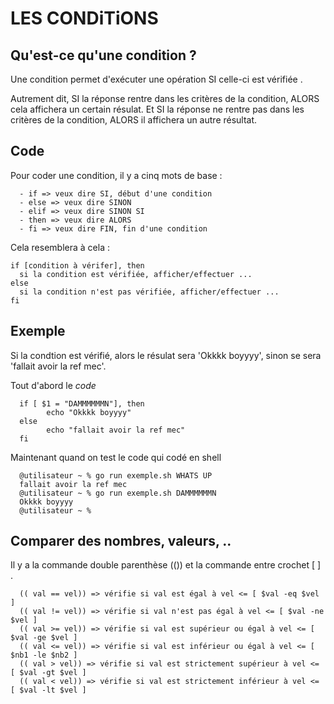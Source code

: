 # LES CONDiTiONS

## Qu'est-ce qu'une condition ?

Une condition permet d'exécuter une opération SI celle-ci est vérifiée .

Autrement dit, SI la réponse rentre dans les critères de la condition, ALORS cela affichera un certain résulat. Et SI la réponse ne rentre pas dans les critères de la condition, ALORS il affichera un autre résultat.

## Code

Pour coder une condition, il y a cinq mots de base :

      - if => veux dire SI, début d'une condition
      - else => veux dire SINON
      - elif => veux dire SINON SI
      - then => veux dire ALORS
      - fi => veux dire FIN, fin d'une condition
 
 Cela resemblera à cela :
 
    if [condition à vérifer], then
      si la condition est vérifiée, afficher/effectuer ...
    else
      si la condition n'est pas vérifiée, afficher/effectuer ...
    fi
 
## Exemple

Si la condtion est vérifié, alors le résulat sera 'Okkkk boyyyy', sinon se sera 'fallait avoir la ref mec'.

Tout d'abord le _code_ 

      if [ $1 = "DAMMMMMMN"], then
            echo "Okkkk boyyyy"
      else
            echo "fallait avoir la ref mec"
      fi

Maintenant quand on test le code qui codé en shell

      @utilisateur ~ % go run exemple.sh WHATS UP
      fallait avoir la ref mec
      @utilisateur ~ % go run exemple.sh DAMMMMMMN
      Okkkk boyyyy
      @utilisateur ~ %

## Comparer des nombres, valeurs, ..

Il y a la commande double parenthèse (()) et la commande entre crochet [ ] .
        
      (( val == vel)) => vérifie si val est égal à vel <= [ $val -eq $vel ]
      (( val != vel)) => vérifie si val n'est pas égal à vel <= [ $val -ne $vel ]
      (( val >= vel)) => vérifie si val est supérieur ou égal à vel <= [ $val -ge $vel ]
      (( val <= vel)) => vérifie si val est inférieur ou égal à vel <= [ $nb1 -le $nb2 ]
      (( val > vel)) => vérifie si val est strictement supérieur à vel <= [ $val -gt $vel ]
      (( val < vel)) => vérifie si val est strictement inférieur à vel <= [ $val -lt $vel ]
      

	
      
      


 
      

